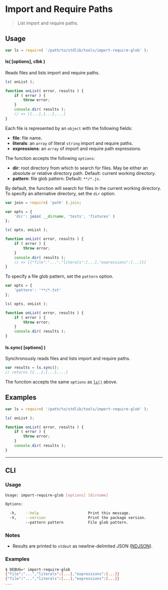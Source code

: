 # Import and Require Paths

> List import and require paths.


<section class="intro">

<!-- </intro> -->


<section class="usage">

## Usage

``` javascript
var ls = require( '/path/to/stdlib/tools/import-require-glob' );
```

<a name="ls"></a>

#### ls( \[options\], clbk )

Reads files and lists import and require paths.

``` javascript
ls( onList );

function onList( error, results ) {
    if ( error ) {
        throw error;
    }
    console.dir( results );
    // => [{...},{...},...]
}
```

Each file is represented by an `object` with the following fields:

* __file__: file name.
* __literals__: an `array` of literal `string` import and require paths.
* __expressions__: an `array` of import and require path expressions.

The function accepts the following `options`:

* __dir__: root directory from which to search for files. May be either an absolute or relative directory path. Default: current working directory.
* __pattern__: file glob pattern. Default: `**/*.js`.

By default, the function will search for files in the current working directory. To specify an alternative directory, set the `dir` option.

``` javascript
var join = require( 'path' ).join;

var opts = {
    'dir': join( __dirname, 'tests', 'fixtures' )
};

ls( opts, onList );

function onList( error, results ) {
    if ( error ) {
        throw error;
    }
    console.dir( results );
    // => [{"file":"...","literals":[...],"expressions":[...]}]
}
```

To specify a file glob pattern, set the `pattern` option.

``` javascript
var opts = {
    'pattern': '**/*.txt'
};

ls( opts, onList );

function onList( error, results ) {
    if ( error ) {
        throw error;
    }
    console.dir( results );
}
```

#### ls.sync( \[options\] )

Synchronously reads files and lists import and require paths.

``` javascript
var results = ls.sync();
// returns [{...},{...},...]
```

The function accepts the same `options` as [`ls()`](#ls) above.


<!-- </usage> -->


<section class="examples">

## Examples

``` javascript
var ls = require( '/path/to/stdlib/tools/import-require-glob' );

ls( onList );

function onList( error, results ) {
    if ( error ) {
        throw error;
    }
    console.dir( results );
}
```

<!-- </examples> -->


---

<section class="cli">

## CLI

<section class="usage">

### Usage

``` bash
Usage: import-require-glob [options] [dirname]

Options:

  -h,    --help                      Print this message.
  -V,    --version                   Print the package version.
         --pattern pattern           File glob pattern.
```

<!-- </usage> -->


<section class="notes">

### Notes

* Results are printed to `stdout` as newline-delimited JSON ([NDJSON][ndjson]).

<!-- </notes> -->


<section class="examples">

### Examples

``` bash
$ DEBUG=* import-require-glob
{"file":"...","literals":[...],"expressions":[...]}
{"file":"...","literals":[...],"expressions":[...]}
...
```

<!-- </examples> -->

<!-- </cli> -->


<section class="links">

[ndjson]: http://ndjson.org/

<!-- </links> -->
